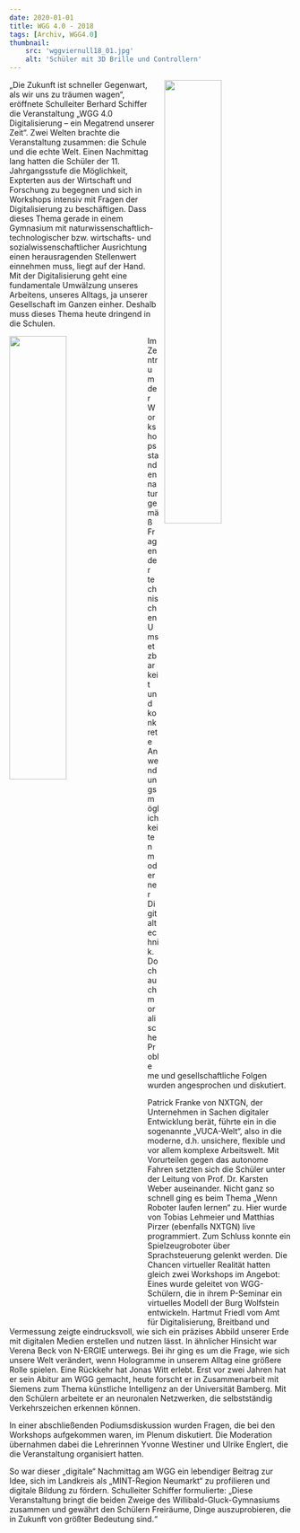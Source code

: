 ```yaml
---
date: 2020-01-01
title: WGG 4.0 - 2018
tags: [Archiv, WGG4.0]
thumbnail: 
    src: 'wggviernull18_01.jpg'
    alt: 'Schüler mit 3D Brille und Controllern' 
---
```

<img src = "/images/wggviernull18_01.jpg" style ="float:right;width: 45%; margin-left:10px">

„Die Zukunft ist schneller Gegenwart, als wir uns zu träumen wagen“, eröffnete Schulleiter Berhard Schiffer die Veranstaltung „WGG 4.0 Digitalisierung – ein Megatrend unserer Zeit“. Zwei Welten brachte die Veranstaltung zusammen: die Schule und die echte Welt. Einen Nachmittag lang hatten die Schüler der 11. Jahrgangsstufe die Möglichkeit, Expterten aus der Wirtschaft und Forschung zu begegnen und sich in Workshops intensiv mit Fragen der Digitalisierung zu beschäftigen. 
Dass dieses Thema gerade in einem Gymnasium mit naturwissenschaftlich-technologischer bzw. wirtschafts- und sozialwissenschaftlicher Ausrichtung einen herausragenden Stellenwert einnehmen muss, liegt auf der Hand. Mit der Digitalisierung geht eine fundamentale Umwälzung unseres Arbeitens, unseres Alltags, ja unserer Gesellschaft im Ganzen einher. Deshalb muss dieses Thema heute dringend in die Schulen.

<img src = "/images/wggviernull18_02.jpg" style ="float:left;width: 45%; margin-right:20px">

Im Zentrum der Workshops standen naturgemäß Fragen der technischen Umsetzbarkeit und konkrete Anwendungsmöglichkeiten moderner Digitaltechnik. Doch auch moralische 
Probleme und gesellschaftliche Folgen wurden angesprochen und diskutiert. 

Patrick Franke von NXTGN, der Unternehmen in Sachen digitaler Entwicklung berät, führte ein in die sogenannte „VUCA-Welt“, also in die moderne, d.h. unsichere, flexible und vor allem komplexe Arbeitswelt. Mit Vorurteilen gegen das autonome Fahren setzten sich die Schüler unter der Leitung von Prof. Dr. Karsten Weber auseinander. Nicht ganz so schnell ging es beim Thema „Wenn Roboter laufen lernen“ zu. Hier wurde von Tobias Lehmeier und Matthias Pirzer (ebenfalls NXTGN)  live programmiert. Zum Schluss konnte ein Spielzeugroboter über Sprachsteuerung gelenkt werden. Die Chancen virtueller Realität hatten gleich zwei Workshops im Angebot: Eines wurde geleitet von WGG-Schülern, die in ihrem P-Seminar ein virtuelles Modell der Burg Wolfstein entwickeln. Hartmut Friedl vom Amt für Digitalisierung, Breitband und Vermessung zeigte eindrucksvoll, wie sich ein präzises Abbild unserer Erde mit digitalen Medien erstellen und nutzen lässt. In ähnlicher Hinsicht war Verena Beck von N-ERGIE unterwegs. Bei ihr ging es um die Frage, wie sich unsere Welt verändert, wenn Hologramme in unserem Alltag eine größere Rolle spielen. 
Eine Rückkehr hat Jonas Witt erlebt. Erst vor zwei Jahren hat er sein Abitur am WGG gemacht, heute forscht er in Zusammenarbeit mit Siemens zum Thema künstliche Intelligenz an der Universität Bamberg. Mit den Schülern arbeitete er an neuronalen Netzwerken, die selbstständig Verkehrszeichen erkennen können. 

In einer abschließenden Podiumsdiskussion wurden Fragen, die bei den Workshops aufgekommen waren, im Plenum diskutiert. Die Moderation übernahmen dabei die Lehrerinnen Yvonne Westiner und Ulrike Englert, die die Veranstaltung organisiert hatten. 

So war dieser „digitale“ Nachmittag am WGG ein lebendiger Beitrag zur Idee, sich im Landkreis als „MINT-Region Neumarkt“ zu profilieren und digitale Bildung zu fördern. Schulleiter Schiffer formulierte: „Diese Veranstaltung bringt die beiden Zweige des Willibald-Gluck-Gymnasiums zusammen und gewährt den Schülern Freiräume, Dinge auszuprobieren, die in Zukunft von größter Bedeutung sind.“ 
